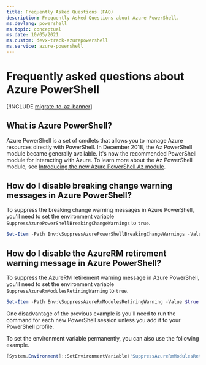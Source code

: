 ```yaml
---
title: Frequently Asked Questions (FAQ)
description: Frequently Asked Questions about Azure PowerShell.
ms.devlang: powershell
ms.topic: conceptual
ms.date: 10/05/2021
ms.custom: devx-track-azurepowershell
ms.service: azure-powershell
---
```


# Frequently asked questions about Azure PowerShell

[!INCLUDE [migrate-to-az-banner](../../includes/migrate-to-az-banner.md)]

## What is Azure PowerShell?

Azure PowerShell is a set of cmdlets that allows you to manage Azure resources directly with
PowerShell. In December 2018, the Az PowerShell module became generally available. It's now the
recommended PowerShell module for interacting with Azure. To learn more about the Az PowerShell
module, see
[Introducing the new Azure PowerShell Az module](/powershell/azure/new-azureps-module-az).

## How do I disable breaking change warning messages in Azure PowerShell?

To suppress the breaking change warning messages in Azure PowerShell, you'll need to set the
environment variable `SuppressAzurePowerShellBreakingChangeWarnings` to `true`.

```powershell
Set-Item -Path Env:\SuppressAzurePowerShellBreakingChangeWarnings -Value $true
```

## How do I disable the AzureRM retirement warning message in Azure PowerShell?

To suppress the AzureRM retirement warning message in Azure PowerShell, you'll need to set the
environment variable `SuppressAzureRmModulesRetiringWarning` to `true`.

```powershell
Set-Item -Path Env:\SuppressAzureRmModulesRetiringWarning -Value $true
```

One disadvantage of the previous example is you'll need to run the command for each new PowerShell
session unless you add it to your PowerShell profile.

To set the environment variable permanently, you can also use the following example.

```powershell
[System.Environment]::SetEnvironmentVariable('SuppressAzureRmModulesRetiringWarning', 'true', [System.EnvironmentVariableTarget]::User)
```
